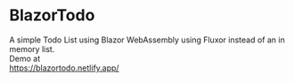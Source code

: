 # BlazorTodo

A simple Todo List using Blazor WebAssembly using Fluxor instead of an in memory list.\
Demo at\
https://blazortodo.netlify.app/
